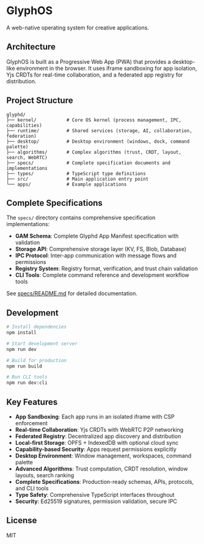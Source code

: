 # GlyphOS

A web-native operating system for creative applications.

## Architecture

GlyphOS is built as a Progressive Web App (PWA) that provides a desktop-like environment in the browser. It uses iframe sandboxing for app isolation, Yjs CRDTs for real-time collaboration, and a federated app registry for distribution.

## Project Structure

```text
glyphd/
├── kernel/           # Core OS kernel (process management, IPC, capabilities)
├── runtime/          # Shared services (storage, AI, collaboration, federation)
├── desktop/          # Desktop environment (windows, dock, command palette)
├── algorithms/       # Complex algorithms (trust, CRDT, layout, search, WebRTC)
├── specs/            # Complete specification documents and implementations
├── types/            # TypeScript type definitions
├── src/              # Main application entry point
└── apps/             # Example applications
```

## Complete Specifications

The `specs/` directory contains comprehensive specification implementations:

- **GAM Schema**: Complete Glyphd App Manifest specification with validation
- **Storage API**: Comprehensive storage layer (KV, FS, Blob, Database)
- **IPC Protocol**: Inter-app communication with message flows and permissions
- **Registry System**: Registry format, verification, and trust chain validation
- **CLI Tools**: Complete command reference and development workflow tools

See [specs/README.md](specs/README.md) for detailed documentation.

## Development

```bash
# Install dependencies
npm install

# Start development server
npm run dev

# Build for production
npm run build

# Run CLI tools
npm run dev:cli
```

## Key Features

- **App Sandboxing**: Each app runs in an isolated iframe with CSP enforcement
- **Real-time Collaboration**: Yjs CRDTs with WebRTC P2P networking
- **Federated Registry**: Decentralized app discovery and distribution
- **Local-first Storage**: OPFS + IndexedDB with optional cloud sync
- **Capability-based Security**: Apps request permissions explicitly
- **Desktop Environment**: Window management, workspaces, command palette
- **Advanced Algorithms**: Trust computation, CRDT resolution, window layouts, search ranking
- **Complete Specifications**: Production-ready schemas, APIs, protocols, and CLI tools
- **Type Safety**: Comprehensive TypeScript interfaces throughout
- **Security**: Ed25519 signatures, permission validation, secure IPC

## License

MIT
